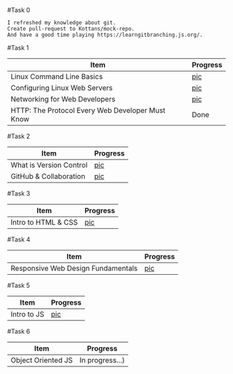 #Task 0

    I refreshed my knowledge about git.
    Create pull-request to Kottans/mock-repo.
    And have a good time playing https://learngitbranching.js.org/.
  
#Task 1
  
|Item|Progress|
|----|--------|
|Linux Command Line Basics|[pic](Task_1/Linux_Command_Line_Basics.jpg)|
|Configuring Linux Web Servers|[pic](Task_1/Configuring_Linux_Web_Servers.jpg)|
|Networking for Web Developers|[pic](Task_1/Networking_for_Web_Developers.jpg)|
|HTTP: The Protocol Every Web Developer Must Know|Done|
    
#Task 2
    
|Item|Progress|
|----|--------|
|What is Version Control|[pic](Task_2/What_is_Version_Control.jpg)|
|GitHub & Collaboration|[pic](Task_2/GitHub_&_Collaboration.jpg)|

#Task 3

|Item|Progress|
|----|--------|
|Intro to HTML & CSS|[pic](Task_3/Intro_to_HTML_&_CSS.jpg)|

#Task 4

|Item|Progress|
|----|--------|
|Responsive Web Design Fundamentals|[pic](Task_4/Responsive_Web_Design_Fundamentals.png)|

#Task 5

|Item|Progress|
|----|--------|
|Intro to JS|[pic](Task_5/Intro_to_js.jpg)|

#Task 6

|Item|Progress|
|----|--------|
|Object Oriented JS|In progress...)|